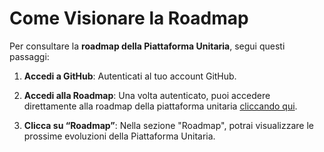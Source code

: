# Come Visionare la Roadmap

Per consultare la **roadmap della Piattaforma Unitaria**, segui questi passaggi:

1. **Accedi a GitHub**: Autenticati al tuo account GitHub.

2. **Accedi alla Roadmap**: Una volta autenticato, puoi accedere direttamente alla roadmap della piattaforma unitaria [cliccando qui](#).

3. **Clicca su “Roadmap”**: Nella sezione "Roadmap", potrai visualizzare le prossime evoluzioni della Piattaforma Unitaria.
